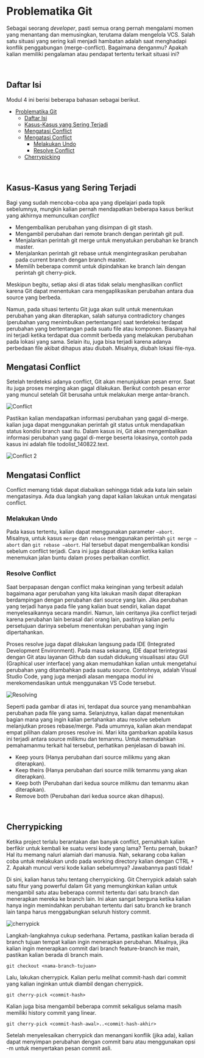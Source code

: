 # Problematika Git

Sebagai seorang *developer*, pasti semua orang pernah mengalami momen yang menantang dan memusingkan, terutama dalam mengelola VCS. Salah satu situasi yang sering kali menjadi hambatan adalah saat menghadapi konflik penggabungan (merge-conflict). Bagaimana denganmu? Apakah kalian memiliki pengalaman atau pendapat tertentu terkait situasi ini?

</br>

## Daftar Isi

Modul 4 ini berisi beberapa bahasan sebagai berikut.

- [Problematika Git](#problematika-git)
  - [Daftar Isi](#daftar-isi)
  - [Kasus-Kasus yang Sering Terjadi](#kasus-kasus-yang-sering-terjadi)
  - [Mengatasi Conflict](#mengatasi-conflict)
  - [Mengatasi Conflict](#mengatasi-conflict-1)
    - [Melakukan Undo](#melakukan-undo)
    - [Resolve Conflict](#resolve-conflict)
  - [Cherrypicking](#cherrypicking)

</br>

## Kasus-Kasus yang Sering Terjadi

Bagi yang sudah mencoba-coba apa yang dipelajari pada topik sebelumnya, mungkin kalian pernah mendapatkan beberapa kasus berikut yang akhirnya memunculkan *conflict*

- Mengembalikan perubahan yang disimpan di git stash.
- Mengambil perubahan dari remote branch dengan perintah git pull.
- Menjalankan perintah git merge untuk menyatukan perubahan ke branch master.
- Menjalankan perintah git rebase untuk mengintegrasikan perubahan pada current branch dengan branch master.
- Memilih beberapa commit untuk dipindahkan ke branch lain dengan perintah git cherry-pick.

Meskipun begitu, setiap aksi di atas tidak selalu menghasilkan conflict karena Git dapat menentukan cara mengaplikasikan perubahan antara dua source yang berbeda. 

Namun, pada situasi tertentu Git juga akan sulit untuk menentukan perubahan yang akan diterapkan, salah satunya contradictory changes (perubahan yang menimbulkan pertentangan) saat terdeteksi terdapat perubahan yang bertentangan pada suatu file atau komponen. Biasanya hal ini terjadi ketika terdapat dua commit berbeda yang melakukan perubahan pada lokasi yang sama. Selain itu, juga bisa terjadi karena adanya perbedaan file akibat dihapus atau diubah. Misalnya, diubah lokasi file-nya.

## Mengatasi Conflict

Setelah terdeteksi adanya conflict, Git akan menunjukkan pesan error. Saat itu juga proses merging akan gagal dilakukan. Berikut contoh pesan error yang muncul setelah Git berusaha untuk melakukan merge antar-branch.

![Conflict](https://www.dicoding.com/blog/wp-content/uploads/2022/08/Untitled-1.png)

Pastikan kalian mendapatkan informasi perubahan yang gagal di-merge. kalian juga dapat menggunakan perintah git status untuk mendapatkan status kondisi branch saat itu. Dalam kasus ini, Git akan mengembalikan informasi perubahan yang gagal di-merge beserta lokasinya, contoh pada kasus ini adalah file todolist_140822.text. 

![Conflict 2](https://www.dicoding.com/blog/wp-content/uploads/2022/08/Untitled-2.png)

## Mengatasi Conflict

Conflict memang tidak dapat diabaikan sehingga tidak ada kata lain selain mengatasinya. Ada dua langkah yang dapat kalian lakukan untuk mengatasi conflict.

### Melakukan Undo

Pada kasus tertentu, kalian dapat menggunakan parameter `–abort`. Misalnya, untuk kasus `merge` dan `rebase` menggunakan perintah `git merge –abort` dan `git rebase –abort`. Hal tersebut dapat mengembalikan kondisi sebelum conflict terjadi. Cara ini juga dapat dilakukan ketika kalian menemukan jalan buntu dalam proses perbaikan conflict.

### Resolve Conflict

Saat berpapasan dengan conflict maka keinginan yang terbesit adalah bagaimana agar perubahan yang kita lakukan masih dapat diterapkan berdampingan dengan perubahan dari source yang lain. Jika perubahan yang terjadi hanya pada file yang kalian buat sendiri, kalian dapat menyelesaikannya secara mandiri. Namun, lain ceritanya jika conflict terjadi karena perubahan lain berasal dari orang lain, pastinya kalian perlu persetujuan darinya sebelum menentukan perubahan yang ingin dipertahankan.

Proses resolve juga dapat dilakukan langsung pada IDE (Integrated Development Environment). Pada masa sekarang, IDE dapat terintegrasi dengan Git atau layanan Github dan sudah didukung visualisasi atau GUI (Graphical user interface) yang akan memudahkan kalian untuk mengetahui perubahan yang ditambahkan pada suatu source. Contohnya, adalah Visual Studio Code, yang juga menjadi alasan mengapa modul ini merekomendasikan untuk menggunakan VS Code tersebut.

![Resolving](https://www.dicoding.com/blog/wp-content/uploads/2022/08/Screenshot-from-2022-08-19-10-23-52-1024x592.png)

Seperti pada gambar di atas ini, terdapat dua source yang menambahkan perubahan pada file yang sama. Selanjutnya, kalian dapat menentukan bagian mana yang ingin kalian pertahankan atau resolve sebelum melanjutkan proses rebase/merge. Pada umumnya, kalian akan mendapat empat pilihan dalam proses resolve ini. Mari kita gambarkan apabila kasus ini terjadi antara source milikmu dan temanmu. Untuk memudahkan pemahamanmu terkait hal tersebut, perhatikan penjelasan di bawah ini.

- Keep yours (Hanya perubahan dari source milikmu yang akan diterapkan).
- Keep theirs (Hanya perubahan dari source milik temanmu yang akan diterapkan).
- Keep both (Perubahan dari kedua source milikmu dan temanmu akan diterapkan).
- Remove both (Perubahan dari kedua source akan dihapus).


</br>

## Cherrypicking

Ketika project terlalu berantakan dan banyak conflict, pernahkah kalian berfikir untuk kembali ke suatu versi kode yang lama? Tentu pernah, bukan? Hal itu memang naluri alamiah dari manusia. Nah, sekarang coba kalian coba untuk melakukan undo pada working directory kalian dengan CTRL + Z. Apakah muncul versi kode kalian sebelumnya? Jawabannya pasti tidak!

Di sini, kalian harus tahu tentang cherrypicking. Git Cherrypick adalah salah satu fitur yang powerful dalam Git yang memungkinkan kalian untuk mengambil satu atau beberapa commit tertentu dari satu branch dan menerapkan mereka ke branch lain. Ini akan sangat berguna ketika kalian hanya ingin memindahkan perubahan tertentu dari satu branch ke branch lain tanpa harus menggabungkan seluruh history commit.

![cherrypick](https://github.com/arsitektur-jaringan-komputer/pelatihan-git/blob/02ff0d17f2f1e45bc83c493239429fab5f498590/4.%20Problematika%20Git/img/1-10.png)

Langkah-langkahnya cukup sederhana. Pertama, pastikan kalian berada di branch tujuan tempat kalian ingin menerapkan perubahan. Misalnya, jika kalian ingin menerapkan commit dari branch feature-branch ke main, pastikan kalian berada di branch main.

```
git checkout <nama-branch-tujuan>
```

Lalu, lakukan cherrypick. Kalian perlu melihat commit-hash dari commit yang kalian inginkan untuk diambil dengan cherrypick.

```
git cherry-pick <commit-hash>
```

Kalian juga bisa mengambil beberapa commit sekaligus selama masih memiliki history commit yang linear.

```
git cherry-pick <commit-hash-awal>..<commit-hash-akhir>

```

Setelah menyelesaikan cherrypick dan menangani konflik (jika ada), kalian dapat menyimpan perubahan dengan commit baru atau menggunakan opsi -m untuk menyertakan pesan commit asli.